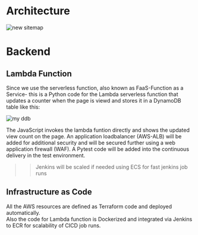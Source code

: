 # Architecture
![new sitemap](https://github.com/user-attachments/assets/20050cf5-a8e5-454b-a2d5-b6adb7ff6ef0)

# Backend
## Lambda Function
Since we use the serverless function, also known as FaaS-Function as a Service- this is a Python code for the Lambda serverless function that updates a counter when the page is viewd and stores it in a DynamoDB table like this:

![my ddb](https://github.com/memor24/myWebsite-backend/assets/112832477/e1eba4df-9a27-46f2-8681-32054399f111)

The JavaScript invokes the lambda funtion directly and shows the updated view count on the page. An application loadbalancer (AWS-ALB) will be added for additional security and will be secured further using a web application firewall (WAF). A Pytest code will be added into the continuous delivery in the test environment.

>> Jenkins will be scaled if needed using ECS for fast jenkins job runs

## Infrastructure as Code
All the AWS resources are defined as Terraform code and deployed automatically. \
Also the code for Lambda function is Dockerized and integrated via Jenkins to ECR for scalability of CICD job runs.
